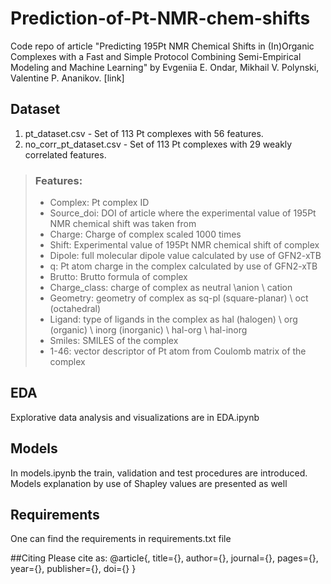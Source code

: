 # Prediction-of-Pt-NMR-chem-shifts
Code repo of article "Predicting 195Pt NMR Chemical Shifts in (In)Organic Complexes with a Fast and Simple Protocol Combining Semi-Empirical Modeling and Machine Learning" by Evgeniia E. Ondar, Mikhail V. Polynski, Valentine P. Ananikov. [link]

## Dataset
1. pt_dataset.csv - Set of 113 Pt complexes with 56 features. 
2. no_corr_pt_dataset.csv - Set of 113 Pt complexes with 29 weakly correlated features. 
>### Features: 
>- Complex: Pt complex ID
>- Source_doi: DOI of article where the experimental value of 195Pt NMR chemical shift was taken from
>- Charge: Charge of complex scaled 1000 times
>- Shift: Experimental value of 195Pt NMR chemical shift of complex
>- Dipole: full molecular dipole value calculated by use of GFN2-xTB
>- q: Pt atom charge in the complex calculated by use of GFN2-xTB
>- Brutto: Brutto formula of complex
>- Charge_class: charge of complex as neutral \anion \ cation
>- Geometry: geometry of complex as sq-pl (square-planar) \ oct (octahedral)
>- Ligand: type of ligands in the complex as hal (halogen) \ org (organic) \ inorg (inorganic) \ hal-org \ hal-inorg
>- Smiles: SMILES of the complex
>- 1-46: vector descriptor of Pt atom from Coulomb matrix of the complex

## EDA
Explorative data analysis and visualizations are in EDA.ipynb

## Models
In models.ipynb the train, validation and test procedures are introduced. Models explanation by use of Shapley values are presented as well

## Requirements
One can find the requirements in requirements.txt file

##Citing
Please cite as:
@article{,
  title={},
  author={},
  journal={},
  pages={},
  year={},
  publisher={},
  doi={}
}

